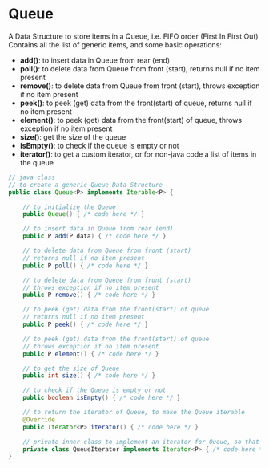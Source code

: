 # Queue

A Data Structure to store items in a Queue, i.e. FIFO order (First In First Out)
Contains all the list of generic items, and some basic operations:

- **add()**: to insert data in Queue from rear (end)
- **poll()**: to delete data from Queue from front (start), returns null if no item present
- **remove()**: to delete data from Queue from front (start), throws exception if no item present
- **peek()**: to peek (get) data from the front(start) of queue, returns null if no item present
- **element()**: to peek (get) data from the front(start) of queue, throws exception if no item present
- **size()**: get the size of the queue
- **isEmpty()**: to check if the queue is empty or not
- **iterator()**: to get a custom iterator, or for non-java code a list of items in the queue

```java
// java class
// to create a generic Queue Data Structure
public class Queue<P> implements Iterable<P> {

    // to initialize the Queue
    public Queue() { /* code here */ } 

    // to insert data in Queue from rear (end)
    public P add(P data) { /* code here */ } 

    // to delete data from Queue from front (start)
    // returns null if no item present
    public P poll() { /* code here */ } 

    // to delete data from Queue from front (start)
    // throws exception if no item present
    public P remove() { /* code here */ } 

    // to peek (get) data from the front(start) of queue
    // returns null if no item present
    public P peek() { /* code here */ } 

    // to peek (get) data from the front(start) of queue
    // throws exception if no item present
    public P element() { /* code here */ } 

    // to get the size of Queue
    public int size() { /* code here */ } 

    // to check if the Queue is empty or not
    public boolean isEmpty() { /* code here */ } 

    // to return the iterator of Queue, to make the Queue iterable
    @Override
    public Iterator<P> iterator() { /* code here */ }  

    // private inner class to implement an iterator for Queue, so that the Queue is Iterable
    private class QueueIterator implements Iterator<P> { /* code here */ } 
}

```